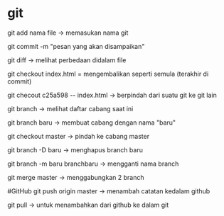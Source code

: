 # git
git add nama file -> memasukan nama git

git commit -m "pesan yang akan disampaikan"

git diff -> melihat perbedaan didalam file

git checkout index.html 
= mengembalikan seperti semula (terakhir di commit)

git checout c25a598 -- index.html 
-> berpindah dari suatu git ke git lain

git branch 
-> melihat daftar cabang saat ini

git branch baru
-> membuat cabang dengan nama "baru"

git checkout master
-> pindah ke cabang master

git branch -D baru
-> menghapus branch baru

git branch -m baru branchbaru
-> mengganti nama branch

git merge master
-> menggabungkan 2 branch

#GitHub
git push origin master
-> menambah catatan kedalam github

git pull 
-> untuk menambahkan dari github ke dalam git
